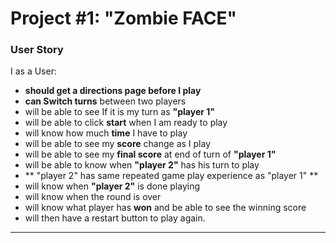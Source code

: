 # Project #1: "Zombie FACE"

### User Story

I as a User:

* **should get a directions page before I play**
* **can Switch turns** between two players
* will be able to see If it is my turn as **"player 1"**
* will be able to click **start** when I am ready to play
* will know how much **time** I have to play
* will be able to see my **score** change as I play
* will be able to see my **final score** at end of turn of **"player 1"**
* will be able to know when **"player 2"** has his turn to play
* ** "player 2" has same repeated game play experience as "player 1"  **
* will know when **"player 2"** is done playing
* will know when the round is over
* will know what player has **won** and be able to see the winning score
* will then have a restart button to play again.



---
